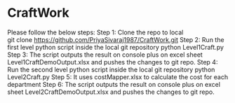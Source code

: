 # CraftWork
Please follow the below steps:
Step 1: Clone the repo to local  
        git clone https://github.com/PriyaSivaraj1987/CraftWork.git
Step 2: Run the first level python script inside the local git repository
        python Level1Craft.py
Step 3: The script outputs the result on console plus on excel sheet Level1CraftDemoOutput.xlsx and pushes the changes to git repo.
Step 4: Run the second level python script inside the local git repository
        python Level2Craft.py
Step 5: It uses costMapper.xlsx to calculate the cost for each department
Step 6: The script outputs the result on console plus on excel sheet Level2CraftDemoOutput.xlsx and pushes the changes to git repo.
